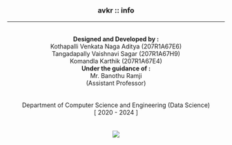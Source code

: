 <div align="center">
  <h3>avkr :: info</h3>
  <hr/>
  <br/>
  <div>
    <div><b>Designed and Developed by :</b></div>
    Kothapalli Venkata Naga Aditya (207R1A67E6)<br/>Tangadapally Vaishnavi Sagar (207R1A67H9)<br/>Komandla Karthik (207R1A67E4)
    <div><b>Under the guidance of :</b></div>
    Mr. Banothu Ramji <br/>
    <div>(Assistant Professor)</div>
    <br/>
<!--     <hr/> -->
    <br/>
    <div>
      <div>Department of Computer Science and Engineering (Data Science)</div>
      <div>[ 2020 - 2024 ]</div>
    </div>
    <br/>
<!--     <hr/> -->
    <br/>
    <div>
      <img src="https://cmrtc.ac.in/wp-content/uploads/2020/06/cmr_light-480x93.jpg"/>
    </div>
  </div>
</div>
